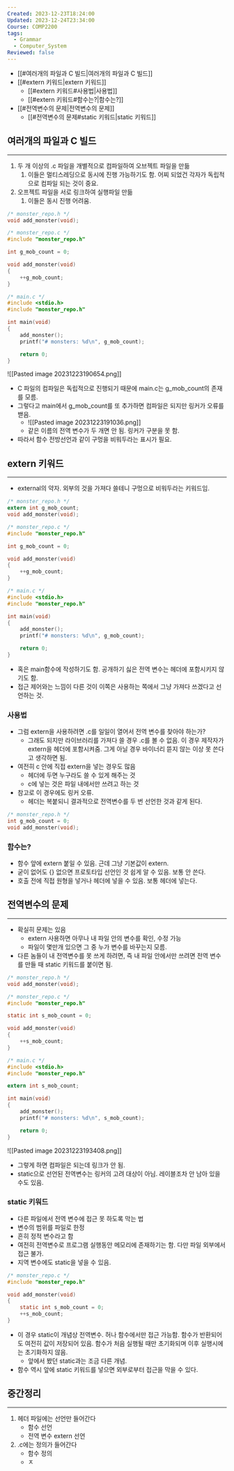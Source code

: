 ```yaml
---
Created: 2023-12-23T18:24:00
Updated: 2023-12-24T23:34:00
Course: COMP2200
tags:
  - Grammar
  - Computer_System
Reviewed: false
---
```

- [[#여러개의 파일과 C 빌드|여러개의 파일과 C 빌드]]
- [[#extern 키워드|extern 키워드]]
	- [[#extern 키워드#사용법|사용법]]
	- [[#extern 키워드#함수는?|함수는?]]
- [[#전역변수의 문제|전역변수의 문제]]
	- [[#전역변수의 문제#static 키워드|static 키워드]]

## 여러개의 파일과 C 빌드
---
1. 두 개 이상의 .c 파일을 개별적으로 컴파일하여 오브젝트 파일을 만듦
	1. 이들은 멀티스레딩으로 동시에 진행 가능하기도 함. 어찌 되었건 각자가 독립적으로 컴파일 되는 것이 중요.
2. 오프젝트 파일을 서로 링크하여 실행파일 만듦
	1. 이들은 동시 진행 어려움.

```C
/* monster_repo.h */ 
void add_monster(void);

/* monster_repo.c */
#include "monster_repo.h"

int g_mob_count = 0;

void add_monster(void)
{
	++g_mob_count;
}

/* main.c */
#include <stdio.h>
#include "monster_repo.h"

int main(void)
{
	add_monster();
	printf("# monsters: %d\n", g_mob_count);

	return 0;
}
```
![[Pasted image 20231223190654.png]]
- C 파일의 컴파일은 독립적으로 진행되기 때문에 main.c는 g_mob_count의 존재를 모름.
- 그렇다고 main에서 g_mob_count를 또 추가하면 컴파일은 되지만 링커가 오류를 밷음.
	- ![[Pasted image 20231223191036.png]]
	- 같은 이름의 전역 변수가 두 개면 안 됨. 링커가 구분을 못 함.
- 따라서 함수 전방선언과 같이 구멍을 비워두라는 표시가 필요.

## extern 키워드
---
- external의 약자. 외부의 것을 가져다 쓸테니 구멍으로 비워두라는 키워드임.
```C
/* monster_repo.h */ 
extern int g_mob_count;
void add_monster(void);

/* monster_repo.c */
#include "monster_repo.h"

int g_mob_count = 0;

void add_monster(void)
{
	++g_mob_count;
}

/* main.c */
#include <stdio.h>
#include "monster_repo.h"

int main(void)
{
	add_monster();
	printf("# monsters: %d\n", g_mob_count);

	return 0;
}

```
- 혹은 main함수에 작성하기도 함. 공개하기 싫은 전역 변수는 헤더에 포함시키지 않기도 함.
- 접근 제어와는 느낌이 다른 것이 이쪽은 사용하는 쪽에서 그냥 가져다 쓰겠다고 선언하는 것.

### 사용법
- 그럼 extern을 사용하려면 .c를 일일이 열어서 전역 변수를 찾아야 하는가?
	- 그래도 되지만 라이브러리를 가져다 쓸 경우 .c를 볼 수 없음. 이 경우 제작자가 extern을 헤더에 포함시켜줌. 그게 아닐 경우 바이너리 뜯지 않는 이상 못 쓴다고 생각하면 됨.
- 여전히 c 안에 직접 extern을 넣는 경우도 많음
	- 헤더에 두면 누구라도 쓸 수 있게 해주는 것
	- c에 넣는 것은 파일 내에서만 쓰려고 하는 것
- 참고로 이 경우에도 링커 오류.
	- 헤더는 복붙되니 결과적으로 전역변수를 두 번 선언한 것과 같게 된다.
```C
/* monster_repo.h */ 
int g_mob_count = 0;
void add_monster(void);

```
### 함수는?
- 함수 앞에 extern 붙일 수 있음. 근데 그냥 기본값이 extern.
- 굳이 없어도 {} 없으면 프로토타입 선언인 것 쉽게 알 수 있음. 보통 안 쓴다.
- 호출 전에 직접 원형을 넣거나 헤더에 넣을 수 있음. 보통 헤더에 넣는다.

## 전역변수의 문제
---
- 확실히 문제는 있음
	- extern 사용하면 아무나 내 파일 안의 변수를 확인, 수정 가능
	- 파일이 몇만개 있으면 그 중 누가 변수를 바꾸는지 모름.
- 다른 놈들이 내 전역변수를 못 쓰게 하려면, 즉 내 파일 안에서만 쓰려면 전역 변수를 만들 때 static 키워드를 붙이면 됨.
```C
/* monster_repo.h */ 
void add_monster(void);

/* monster_repo.c */
#include "monster_repo.h"

static int s_mob_count = 0;

void add_monster(void)
{
	++s_mob_count;
}

/* main.c */
#include <stdio.h>
#include "monster_repo.h"

extern int s_mob_count;

int main(void)
{
	add_monster();
	printf("# monsters: %d\n", s_mob_count);

	return 0;
}

```
![[Pasted image 20231223193408.png]]
- 그렇게 하면 컴파일은 되는데 링크가 안 됨.
- static으로 선언된 전역변수는 링커의 고려 대상이 아님. 레이블조차 안 남아 있을 수도 있음.
### static 키워드
- 다른 파일에서 전역 변수에 접근 못 하도록 막는 법
- 변수의 범위를 파일로 한정
- 흔히 정적 변수라고 함
- 여전히 전역변수로 프로그램 실행동안 메모리에 존재하기는 함. 다만 파일 외부에서 접근 불가.
- 지역 변수에도 static을 넣을 수 있음. 
```C
/* monster_repo.c */
#include "monster_repo.h"

void add_monster(void)
{
    static int s_mob_count = 0;
    ++s_mob_count;
}
```
- 이 경우 static이 개념상 전역변수. 허나 함수에서만 접근 가능함. 함수가 반환되어도 여전히 값이 저장되어 있음. 함수가 처음 실행될 때만 초기화되며 이후 실행시에는 초기화하지 않음.
	- 앞에서 봤던 static과는 조금 다른 개념.
- 함수 역시 앞에 static 키워드를 넣으면 외부로부터 접근을 막을 수 있다.

## 중간정리
---
1. 헤더 파일에는 선언만 들어간다
	- 함수 선언
	- 전역 변수 extern 선언
1. .c에는 정의가 들어간다
	- 함수 정의
	- ㅈ